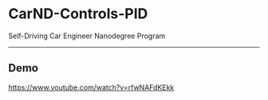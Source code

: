 # CarND-Controls-PID
Self-Driving Car Engineer Nanodegree Program

---

## Demo
https://www.youtube.com/watch?v=rfwNAFdKEkk
